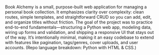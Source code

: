 Book Alchemy is a small, purpose-built web application for managing a personal book collection. It emphasizes clarity over complexity: clean routes, simple templates, 
and straightforward CRUD so you can add, edit, and organize titles without friction. The goal of the project was to practice end-to-end fundamentals—structuring a Python web app, modeling data, 
wiring up forms and validation, and shipping a responsive UI that stays out of the way. It’s intentionally minimal, making it an easy codebase to extend with features like pagination, tags/genres, 
cover uploads, and user accounts. 
(Repo language breakdown: Python with HTML & CSS.)

